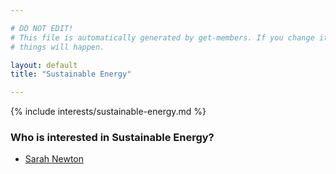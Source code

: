 ```yaml
---

# DO NOT EDIT!
# This file is automatically generated by get-members. If you change it, bad
# things will happen.

layout: default
title: "Sustainable Energy"

---
```


{% include interests/sustainable-energy.md %}

### Who is interested in Sustainable Energy?


* [Sarah Newton](members/sarah-newton.html)
